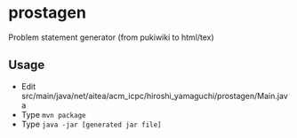 prostagen
=========

Problem statement generator (from pukiwiki to html/tex)

Usage
-----

* Edit src/main/java/net/aitea/acm_icpc/hiroshi_yamaguchi/prostagen/Main.java
* Type `mvn package`
* Type `java -jar [generated jar file]`

